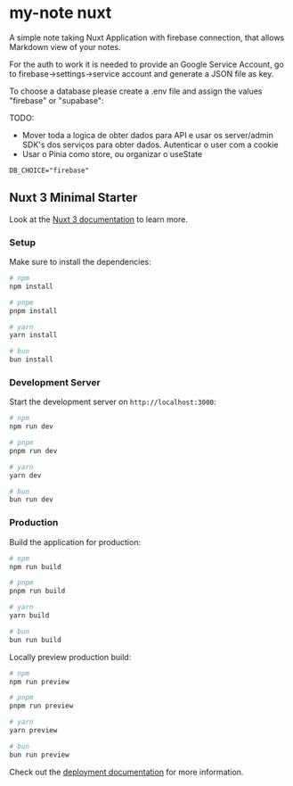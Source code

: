 # my-note nuxt

A simple note taking Nuxt Application with firebase connection, that allows Markdown view of your notes.

For the auth to work it is needed to provide an Google Service Account, go to firebase->settings->service account and
generate a JSON file as key.

To choose a database please create a .env file and assign the values "firebase" or "supabase":

TODO:

- Mover toda a logica de obter dados para API e usar os server/admin SDK's dos serviços para obter dados. Autenticar o
  user com a cookie
- Usar o Pinia como store, ou organizar o useState

```angular2html
DB_CHOICE="firebase"
```

## Nuxt 3 Minimal Starter

Look at the [Nuxt 3 documentation](https://nuxt.com/docs/getting-started/introduction) to learn more.

### Setup

Make sure to install the dependencies:

```bash
# npm
npm install

# pnpm
pnpm install

# yarn
yarn install

# bun
bun install
```

### Development Server

Start the development server on `http://localhost:3000`:

```bash
# npm
npm run dev

# pnpm
pnpm run dev

# yarn
yarn dev

# bun
bun run dev
```

### Production

Build the application for production:

```bash
# npm
npm run build

# pnpm
pnpm run build

# yarn
yarn build

# bun
bun run build
```

Locally preview production build:

```bash
# npm
npm run preview

# pnpm
pnpm run preview

# yarn
yarn preview

# bun
bun run preview
```

Check out the [deployment documentation](https://nuxt.com/docs/getting-started/deployment) for more information.
